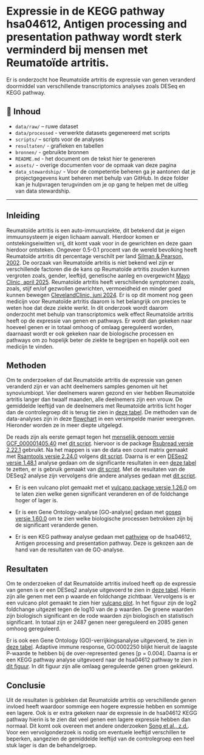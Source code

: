 #  Expressie in de KEGG pathway hsa04612, Antigen processing and presentation pathway wordt sterk verminderd bij mensen met Reumatoïde artritis.
Er is onderzocht hoe Reumatoïde artritis de expressie van genen veranderd doormiddel van verschillende transcriptomics analyses zoals DESeq en KEGG pathway.

## 📁 Inhoud

- `data/raw/` – ruwe dataset
- `data/processed` - verwerkte datasets gegenereerd met scripts 
- `scripts/` – scripts voor de analyses
- `resultaten/` - grafieken en tabellen
- `bronnen/` - gebruikte bronnen 
- `README.md` - het document om de tekst hier te genereren
- `assets/` - overige documenten voor de opmaak van deze pagina
- `data_stewardship/` - Voor de competentie beheren ga je aantonen dat je projectgegevens kunt beheren met behulp van GitHub. In deze folder kan je hulpvragen terugvinden om je op gang te helpen met de uitleg van data stewardship. 

---

## Inleiding


Reumatoïde artritis is een auto-immuunziekte, dit betekend dat je eigen immuunsysteem je eigen lichaam aanvalt. Hierdoor komen er ontstekingseiwitten vrij, dit komt vaak voor in de gewrichten en deze gaan hierdoor ontsteken. Ongeveer 0.5-0.1 procent van de wereld bevolking heeft Reumatoïde artritis dit percentage verschilt per land [Silman & Pearson, 2002](bronnen/Epidemiology_and_genetics_of_rheumatoid_arthritis.pdf). De oorzaak van Reumatoïde artritis is niet bekend wel zijn er verschillende factoren die de kans op Reumatoïde artritis zouden kunnen vergroten zoals, gender, leeftijd, genetische aanleg en overgewicht [Mayo Clinic, april 2025](https://www.mayoclinic.org/diseases-conditions/rheumatoid-arthritis/symptoms-causes/syc-20353648?p=1). Reumatoïde artritis heeft verschillende symptomen zoals, zoals, stijf en/of gezwollen gewrichten, vermoeidheid en minder goed kunnen bewegen [ClevelandClinic, juni 2024](https://my.clevelandclinic.org/health/diseases/4924-rheumatoid-arthritis). Er is op dit moment nog geen medicijn voor Reumatoïde artritis daarom is het belangrijk om precies te weten hoe dat deze ziekte werkt. In dit onderzoek wordt daarom onderzocht met behulp van transcriptomics welk effect Reumatoïde artritis heeft op de expressie van genen en pathways. Er wordt dan gekeken naar hoeveel genen er in totaal omhoog of omlaag gereguleerd worden, daarnaast wordt er ook gekeken naar de biologische processen en pathways om zo hopelijk beter de ziekte te begrijpen en hopelijk ooit een medicijn te vinden.

## Methoden

Om te onderzoeken of dat Reumatoïde artritis de expressie van genen veranderd zijn er van acht deelnemers samples genomen uit het synoviumbiopt. Vier deelnemers waren gezond en vier hebben Reumatoïde artritis langer dan twaalf maanden, alle deelnemers zijn een vrouw. De gemiddelde leeftijd van de deelnemers met Reumatoïde artritis licht hoger dan de controlegroep dit is terug tie zien in [deze tabel](assets/ruw_data_deelnemers.csv). De methoden van de data-analyses zijn in deze [flowchart](assets/flowchard.PNG) in een versimpelde manier weergeven. Hieronder worden ze in meer diepte uitgelegd.


De reads zijn als eerste gemapt tegen het [menselijk genoom versie GCF_000001405.40](https://www.ncbi.nlm.nih.gov/datasets/genome/GCF_000001405.40/) met [dit script](scripts/mapping_data.R). hiervoor is de package [Rsubread versie 2.22.1](https://bioconductor.org/packages/release/bioc/html/Rsubread.html) gebruikt. Na het mappen is van de data een count matrix gemaakt met [Rsamtools versie 2.24.0](https://bioconductor.org/packages/release/bioc/html/Rsamtools.html) volgens [dit script](scripts/count_matrix.R). Daarna is er een [DESeq2 versie 1.48.1](https://bioconductor.org/packages/release/bioc/html/DESeq2.html) analyse gedaan om de significante resultaten in een [deze tabel](resultaten/dds.resultaten) te zetten, er is gebruik gemaakt van [dit script](scripts/DESeq2-analyse.R). Met de resultaten van de DESeq2 analyse zijn vervolgens drie andere analyses gedaan met [dit script](scripts/vulcano_plot,GO-analyse&KEGG_pathway.R).

- Er is een vulcano plot gemaakt met et [vulcano package versie 1.26.0](https://bioconductor.org/packages/release/bioc/html/EnhancedVolcano.html) om te laten zien welke genen significant veranderen en of de foldchange hoger of lager is.

- Er is een Gene Ontology-analyse [GO-analyse] gedaan met [goseq versie 1.60.0](https://bioconductor.org/packages/release/bioc/html/goseq.html) om te zien welke biologische processen betrokken zijn bij de significant veranderde genen.

- Er is een KEG pathway analyse gedaan met [pathview](https://bioconductor.org/packages/release/bioc/html/pathview.html) op de hsa04612, Antigen processing and presentation pathway. Deze is gekozen aan de hand van de resultaten van de GO-analyse. 

## Resultaten
Om te onderzoeken of dat Reumatoïde artritis invloed heeft op de expressie van genen is er een DESeq2 analyse uitgevoerd te zien in [deze tabel](resultaten/dds.resultaten). Hierin zijn alle genen met een p waarde en foldchange zichtbaar. Vervolgens is er een vulcano plot gemaakt te zien hier [vulcano plot](resultaten/vulcano_plot.png). In het figuur zijn de log2 foldchange uitgezet tegen de log10 van de p waarden. De groene waarden zijn biologisch significant en de rode waarden zijn biologisch en statistisch significant. In totaal zijn er 2487 genen neer gereguleerd en 2085 genen omhoog gereguleerd. 

Er is ook een Gene Ontology (GO)-verrijkingsanalyse uitgevoerd, te zien in [deze tabel](resultaten/GO-analyse.csv). Adaptive immune response, GO:0002250
blijkt hieruit de laagste P-waarde te hebben bij de over-represented genes [p = 0.004]. Daarna is er een KEGG pathway analyse uitgevoerd naar de hsa04612 pathway te zien in [dit figuur](resultaten/hsa04612.png). In dit figuur zijn alle omlaag gereguleerde genen groen gekleurd.  

## Conclusie

Uit de resultaten is gebleken dat Reumatoïde artritis op verschillende genen invloed heeft waardoor sommige een hogere expressie hebben en sommige een lagere. Ook is er extra gekeken naar de expressie in de hsa04612 KEGG pathway hierin is te zien dat veel genen een lagere expressie hebben dan normaal. Dit komt ook overeen met andere onderzoeken [Song et al., z.d.](bronnen/Identifying_key_genes_in_rheumatoid_arthritis_using_bioinformatics_analysis.pdf). Voor een vervolgonderzoek is nodig om eventuele leeftijd verschillen te beperken, aangezien de gemiddelde leeftijd van de controlegroep een heel stuk lager is dan de behandelgroep.
